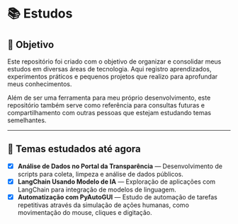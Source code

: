# 📚 Estudos

## 🎯 Objetivo

Este repositório foi criado com o objetivo de organizar e consolidar meus estudos em diversas áreas de tecnologia. Aqui registro aprendizados, experimentos práticos e pequenos projetos que realizo para aprofundar meus conhecimentos.

Além de ser uma ferramenta para meu próprio desenvolvimento, este repositório também serve como referência para consultas futuras e compartilhamento com outras pessoas que estejam estudando temas semelhantes.

---

## 📌 Temas estudados até agora

- [x] **Análise de Dados no Portal da Transparência** — Desenvolvimento de scripts para coleta, limpeza e análise de dados públicos.
- [x] **LangChain Usando Modelo de IA** — Exploração de aplicações com LangChain para integração de modelos de linguagem.
- [x] **Automatização com PyAutoGUI** — Estudo de automação de tarefas repetitivas através da simulação de ações humanas, como movimentação do mouse, cliques e digitação.
